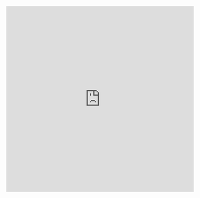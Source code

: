 <iframe src="http://ptitpet.com/ada/index.html"
        width="100%" height="500" frameborder="0"
        allowfullscreen sandbox>
  <p> <a href="http://ptitpet.com/ada/index.html">
    Fallback link for browsers that don't support iframes
  </a> </p>
</iframe>
